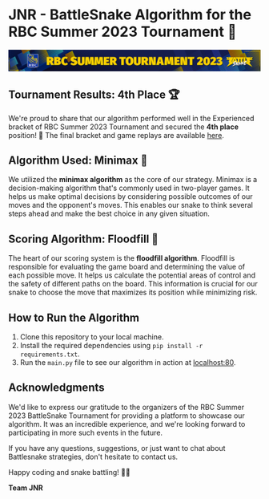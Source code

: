 # JNR - BattleSnake Algorithm for the RBC Summer 2023 Tournament 🐍

![Battlesnake Logo](rbc-battlesnake-banner.png)

## Tournament Results: 4th Place 🏆

We're proud to share that our algorithm performed well in the Experienced bracket of RBC Summer 2023 Tournament and secured the **4th place** position! 🥳 The final bracket and game replays are available [here](https://play.battlesnake.com/account/tournament/rbc-summer-2023-experienced#brackets).

## Algorithm Used: Minimax 🤖

We utilized the **minimax algorithm** as the core of our strategy. Minimax is a decision-making algorithm that's commonly used in two-player games. It helps us make optimal decisions by considering possible outcomes of our moves and the opponent's moves. This enables our snake to think several steps ahead and make the best choice in any given situation.

## Scoring Algorithm: Floodfill 🌊

The heart of our scoring system is the **floodfill algorithm**. Floodfill is responsible for evaluating the game board and determining the value of each possible move. It helps us calculate the potential areas of control and the safety of different paths on the board. This information is crucial for our snake to choose the move that maximizes its position while minimizing risk.

## How to Run the Algorithm

1. Clone this repository to your local machine.
2. Install the required dependencies using `pip install -r requirements.txt`.
3. Run the `main.py` file to see our algorithm in action at [localhost:80](http://localhost:80).

## Acknowledgments

We'd like to express our gratitude to the organizers of the RBC Summer 2023 BattleSnake Tournament for providing a platform to showcase our algorithm. It was an incredible experience, and we're looking forward to participating in more such events in the future.

If you have any questions, suggestions, or just want to chat about Battlesnake strategies, don't hesitate to contact us.

Happy coding and snake battling! 🚀🐍

**Team JNR**
